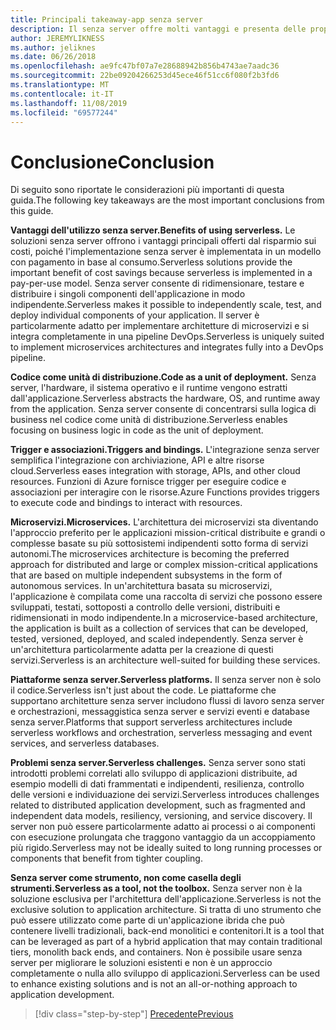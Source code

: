 ```yaml
---
title: Principali takeaway-app senza server
description: Il senza server offre molti vantaggi e presenta delle proprie esigenze. Riepilogo delle considerazioni principali di questa guida.
author: JEREMYLIKNESS
ms.author: jeliknes
ms.date: 06/26/2018
ms.openlocfilehash: ae9fc47bf07a7e28688942b856b4743ae7aadc36
ms.sourcegitcommit: 22be09204266253d45ece46f51cc6f080f2b3fd6
ms.translationtype: MT
ms.contentlocale: it-IT
ms.lasthandoff: 11/08/2019
ms.locfileid: "69577244"
---
```

# <a name="conclusion"></a><span data-ttu-id="7176f-104">Conclusione</span><span class="sxs-lookup"><span data-stu-id="7176f-104">Conclusion</span></span>

<span data-ttu-id="7176f-105">Di seguito sono riportate le considerazioni più importanti di questa guida.</span><span class="sxs-lookup"><span data-stu-id="7176f-105">The following key takeaways are the most important conclusions from this guide.</span></span>

<span data-ttu-id="7176f-106">**Vantaggi dell'utilizzo senza server.**</span><span class="sxs-lookup"><span data-stu-id="7176f-106">**Benefits of using serverless.**</span></span> <span data-ttu-id="7176f-107">Le soluzioni senza server offrono i vantaggi principali offerti dal risparmio sui costi, poiché l'implementazione senza server è implementata in un modello con pagamento in base al consumo.</span><span class="sxs-lookup"><span data-stu-id="7176f-107">Serverless solutions provide the important benefit of cost savings because serverless is implemented in a pay-per-use model.</span></span> <span data-ttu-id="7176f-108">Senza server consente di ridimensionare, testare e distribuire i singoli componenti dell'applicazione in modo indipendente.</span><span class="sxs-lookup"><span data-stu-id="7176f-108">Serverless makes it possible to independently scale, test, and deploy individual components of your application.</span></span> <span data-ttu-id="7176f-109">Il server è particolarmente adatto per implementare architetture di microservizi e si integra completamente in una pipeline DevOps.</span><span class="sxs-lookup"><span data-stu-id="7176f-109">Serverless is uniquely suited to implement microservices architectures and integrates fully into a DevOps pipeline.</span></span>

<span data-ttu-id="7176f-110">**Codice come unità di distribuzione.**</span><span class="sxs-lookup"><span data-stu-id="7176f-110">**Code as a unit of deployment.**</span></span> <span data-ttu-id="7176f-111">Senza server, l'hardware, il sistema operativo e il runtime vengono estratti dall'applicazione.</span><span class="sxs-lookup"><span data-stu-id="7176f-111">Serverless abstracts the hardware, OS, and runtime away from the application.</span></span> <span data-ttu-id="7176f-112">Senza server consente di concentrarsi sulla logica di business nel codice come unità di distribuzione.</span><span class="sxs-lookup"><span data-stu-id="7176f-112">Serverless enables focusing on business logic in code as the unit of deployment.</span></span>

<span data-ttu-id="7176f-113">**Trigger e associazioni.**</span><span class="sxs-lookup"><span data-stu-id="7176f-113">**Triggers and bindings.**</span></span> <span data-ttu-id="7176f-114">L'integrazione senza server semplifica l'integrazione con archiviazione, API e altre risorse cloud.</span><span class="sxs-lookup"><span data-stu-id="7176f-114">Serverless eases integration with storage, APIs, and other cloud resources.</span></span> <span data-ttu-id="7176f-115">Funzioni di Azure fornisce trigger per eseguire codice e associazioni per interagire con le risorse.</span><span class="sxs-lookup"><span data-stu-id="7176f-115">Azure Functions provides triggers to execute code and bindings to interact with resources.</span></span>

<span data-ttu-id="7176f-116">**Microservizi.**</span><span class="sxs-lookup"><span data-stu-id="7176f-116">**Microservices.**</span></span> <span data-ttu-id="7176f-117">L'architettura dei microservizi sta diventando l'approccio preferito per le applicazioni mission-critical distribuite e grandi o complesse basate su più sottosistemi indipendenti sotto forma di servizi autonomi.</span><span class="sxs-lookup"><span data-stu-id="7176f-117">The microservices architecture is becoming the preferred approach for distributed and large or complex mission-critical applications that are based on multiple independent subsystems in the form of autonomous services.</span></span> <span data-ttu-id="7176f-118">In un'architettura basata su microservizi, l'applicazione è compilata come una raccolta di servizi che possono essere sviluppati, testati, sottoposti a controllo delle versioni, distribuiti e ridimensionati in modo indipendente.</span><span class="sxs-lookup"><span data-stu-id="7176f-118">In a microservice-based architecture, the application is built as a collection of services that can be developed, tested, versioned, deployed, and scaled independently.</span></span> <span data-ttu-id="7176f-119">Senza server è un'architettura particolarmente adatta per la creazione di questi servizi.</span><span class="sxs-lookup"><span data-stu-id="7176f-119">Serverless is an architecture well-suited for building these services.</span></span>

<span data-ttu-id="7176f-120">**Piattaforme senza server.**</span><span class="sxs-lookup"><span data-stu-id="7176f-120">**Serverless platforms.**</span></span> <span data-ttu-id="7176f-121">Il senza server non è solo il codice.</span><span class="sxs-lookup"><span data-stu-id="7176f-121">Serverless isn't just about the code.</span></span> <span data-ttu-id="7176f-122">Le piattaforme che supportano architetture senza server includono flussi di lavoro senza server e orchestrazioni, messaggistica senza server e servizi eventi e database senza server.</span><span class="sxs-lookup"><span data-stu-id="7176f-122">Platforms that support serverless architectures include serverless workflows and orchestration, serverless messaging and event services, and serverless databases.</span></span>

<span data-ttu-id="7176f-123">**Problemi senza server.**</span><span class="sxs-lookup"><span data-stu-id="7176f-123">**Serverless challenges.**</span></span> <span data-ttu-id="7176f-124">Senza server sono stati introdotti problemi correlati allo sviluppo di applicazioni distribuite, ad esempio modelli di dati frammentati e indipendenti, resilienza, controllo delle versioni e individuazione dei servizi.</span><span class="sxs-lookup"><span data-stu-id="7176f-124">Serverless introduces challenges related to distributed application development, such as fragmented and independent data models, resiliency, versioning, and service discovery.</span></span> <span data-ttu-id="7176f-125">Il server non può essere particolarmente adatto ai processi o ai componenti con esecuzione prolungata che traggono vantaggio da un accoppiamento più rigido.</span><span class="sxs-lookup"><span data-stu-id="7176f-125">Serverless may not be ideally suited to long running processes or components that benefit from tighter coupling.</span></span>

<span data-ttu-id="7176f-126">**Senza server come strumento, non come casella degli strumenti.**</span><span class="sxs-lookup"><span data-stu-id="7176f-126">**Serverless as a tool, not the toolbox.**</span></span> <span data-ttu-id="7176f-127">Senza server non è la soluzione esclusiva per l'architettura dell'applicazione.</span><span class="sxs-lookup"><span data-stu-id="7176f-127">Serverless is not the exclusive solution to application architecture.</span></span> <span data-ttu-id="7176f-128">Si tratta di uno strumento che può essere utilizzato come parte di un'applicazione ibrida che può contenere livelli tradizionali, back-end monolitici e contenitori.</span><span class="sxs-lookup"><span data-stu-id="7176f-128">It is a tool that can be leveraged as part of a hybrid application that may contain traditional tiers, monolith back ends, and containers.</span></span> <span data-ttu-id="7176f-129">Non è possibile usare senza server per migliorare le soluzioni esistenti e non è un approccio completamente o nulla allo sviluppo di applicazioni.</span><span class="sxs-lookup"><span data-stu-id="7176f-129">Serverless can be used to enhance existing solutions and is not an all-or-nothing approach to application development.</span></span>

>[!div class="step-by-step"]
>[<span data-ttu-id="7176f-130">Precedente</span><span class="sxs-lookup"><span data-stu-id="7176f-130">Previous</span></span>](serverless-business-scenarios.md)
